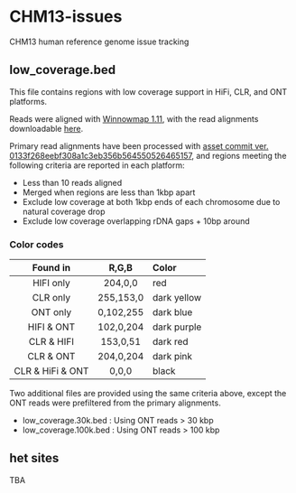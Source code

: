 # CHM13-issues
CHM13 human reference genome issue tracking

## low_coverage.bed

This file contains regions with low coverage support in HiFi, CLR, and ONT platforms.

Reads were aligned with [Winnowmap 1.11](https://github.com/marbl/Winnowmap/releases), with the read alignments downloadable [here](https://github.com/nanopore-wgs-consortium/CHM13#downloads).

Primary read alignments have been processed with [asset commit ver. 0133f268eebf308a1c3eb356b564550526465157](https://github.com/dfguan/asset), and regions meeting the following criteria are reported in each platform:
* Less than 10 reads aligned
* Merged when regions are less than 1kbp apart
* Exclude low coverage at both 1kbp ends of each chromosome due to natural coverage drop
* Exclude low coverage overlapping rDNA gaps + 10bp around

### Color codes
| Found in | R,G,B | Color|
| :---: | :---: | :--- |
| HIFI only | 204,0,0 | red |
| CLR only | 255,153,0 | dark yellow |
| ONT only | 0,102,255 | dark blue |
| HIFI & ONT | 102,0,204 | dark purple |
| CLR & HIFI | 153,0,51 | dark red |
| CLR & ONT | 204,0,204 | dark pink |
| CLR & HiFi & ONT | 0,0,0 | black |

Two additional files are provided using the same criteria above, except the ONT reads were prefiltered from the primary alignments.
* low_coverage.30k.bed  : Using ONT reads > 30 kbp
* low_coverage.100k.bed : Using ONT reads > 100 kbp

## het sites

TBA

